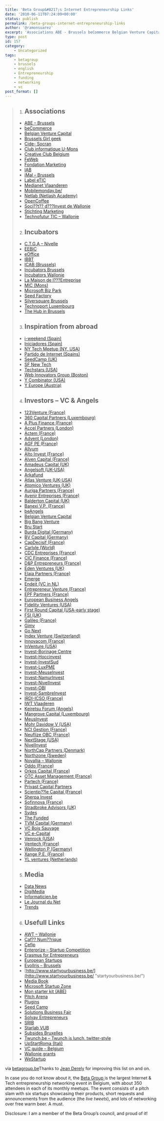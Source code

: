 ```yaml
---
title: 'Beta Group&#8217;s Internet Entrepreneurship Links'
date: '2010-06-11T07:24:09+00:00'
status: publish
permalink: /beta-groups-internet-entrepreneurship-links
author: '@ramonsuarez'
excerpt: 'Associations ABE - Brussels beCommerce Belgian Venture Capital Brussels Girl geek Cide- Socran Club informatique U-Mons Creative Club Belgium FeWeb Fondation Marketing IAB iMal - Brussels Label eTIC Medianet Vlaanderen Mobilemonday.be/ Netlab (Net...'
type: post
id: 157
category:
    - Uncategorized
tags:
    - betagroup
    - brussels
    - english
    - Entrepreneurship
    - funding
    - networking
    - vc
post_format: []
---
```

> 1. ## Associations
>   
>   
>   - [ABE – Brussels](http://www.abe-bao.be/ "ABE - Brussels")
>   - [beCommerce](http://www.becommerce.be/ "beCommerce")
>   - [Belgian Venture Capital](http://www.bva.be/fb111mggc622gkw1szu149.aspx "Belgian Venture Capital")
>   - [Brussels Girl geek](http://brusselsgirlgeekdinner.be "Brussels Girl geek")
>   - [Cide- Socran](http://www.cide-socran.be "Cide- Socran")
>   - [Club informatique U-Mons](http://www.clubinfo-umh.be/ "Club informatique U-Mons")
>   - [Creative Club Belgium](http://www.creativeclub.be/main.php?f=201 "Creative Club Belgium")
>   - [FeWeb](http://www.feweb.be/ "FeWeb")
>   - [Fondation Marketing](http://www.fondationmarketing.be "Fondation Marketing")
>   - [IAB](http://www.iab-belgium.be "IAB")
>   - [iMal – Brussels](http://www.imal.org/ "iMal - Brussels")
>   - [Label eTIC](http://www.labeletic.be "Label eTIC")
>   - [Medianet Vlaanderen](http://www.medianetvlaanderen.be "Medianet Vlaanderen")
>   - [Mobilemonday.be/](http://www.mobilemonday.be/)
>   - [Netlab (Netlash Academy)](http://www.netlab.be "Netlab (Netlash Academy)")
>   - [OpenCoffee](http://www.meetup.com/opencoffeebxl "OpenCoffee")
>   - [Soci??t?? d???Invest de Wallonie](http://www.sriw.be)
>   - [Stichting Marketing](http://www.stichtingmarketing.be/nl/home/ "Stichting Marketing")
>   - [Technofutur TIC – Wallonie](http://www.technofuturtic.be "Technofutur TIC - Wallonie")
> 2. ## Incubators
>   
>   
>   - [C.T.G.A – Nivelle](http://www.solvayentrepreneurs.be/fr/articles/hebergement/accueil.cfm "C.T.G.A - Nivelle")
>   - [EEBIC](http://www.eebic.be "EEBIC")
>   - [eOffice](http://www.eoffice.net/ "eOffice")
>   - [IBBT](http://www.ibbt.be/en/ibbt "IBBT")
>   - [ICAB (Brussels)](http://www.icabrussel.be/)
>   - [Incubators Brussels](http://www.reseauce.be/fr/Partnerdorp.htm "Incubators Brussels")
>   - [Incubators Wallonie](http://www.wallonie-en-ligne.net/Wallonie_Prospective/cei-wallons.htm "Incubators Wallonie")
>   - [La Maison de l???Entreprise](http://www.lme.be/ "La Maison de l???Entreprise")
>   - [MIC (Mons)](http://www.mic-belgique.be/)
>   - [Microsoft Biz Park](http://www.microsoft.com/belux/fr/bizspark/default.html "Microsoft Biz Park")
>   - [Seed Factory](http://www.seedfactory.be/)
>   - [Silversquare Brussels](http://www.silversquare.eu/ "Silversquare Brussels")
>   - [Technoport Luxembourg](http://www.technoport.lu/ "Technoport Luxembourg")
>   - [The Hub in Brussels](http://www.the-hub.be "The Hub in Brussels")
> 3. ## Inspiration from abroad
>   
>   
>   - [i-weekend (Spain)](http://iweekend.org/)
>   - [Iniciadores (Spain)](http://www.iniciador.com/)
>   - [NY Tech Meetup (NY, USA)](http://www.meetup.com/ny-tech/)
>   - [Partido de Internet (Spains)](http://partidodeinternet.es/)
>   - [SeedCamp (UK)](http://www.seedcamp.com/)
>   - [SF New Tech](http://sfnewtech.com/)
>   - [Techstars (USA)](http://www.techstars.org/)
>   - [Web Innovators Group (Boston)](http://www.webinnovatorsgroup.com/)
>   - [Y Combinator (USA)](http://ycombinator.com/)
>   - [Y Europe (Austria)](http://www.yeurope.net/)
> 4. ## Investors – VC &amp; Angels
>   
>   
>   - [123Venture (France)](http://www.123venture.com)
>   - [360 Capital Partners (Luxembourg)](http://www.360capitalpartners.com)
>   - [A Plus Finance (France)](http://www.aplusfinance.com/)
>   - [Accel Partners (London)](http://www.accel.com/)
>   - [Actem (France)](http://www.actem-partners.com)
>   - [Advent (London)](http://www.adventventures.com)
>   - [AGF PE (France)](http://www.agfpe.com)
>   - [Allyum](http://www.allyum.com "Allyum")
>   - [Alto Invest (France)](http://www.altoinvest.fr/)
>   - [Alven Capital (France)](http://www.alvencapital.com/ "Alven Capital (France)")
>   - [Amadeus Capital (UK)](http://www.amadeuscapital.com/about.php)
>   - [Angelsoft (UK-USA)](http://angelsoft.net/ "Angelsoft")
>   - [Arkafund](http://www.arkafund.be/ "Arkafund")
>   - [Atlas Venture (UK-USA)](http://www.atlasventure.com "Atlas Venture")
>   - [Atomico Ventures (UK)](http://www.atomicoventures.com)
>   - [Auriga Partners (France)](http://www.aurigapartners.com/)
>   - [Avenir Entreprises (France)](http://www.avenir-entreprises.fr/)
>   - [Balderton Capital (UK)](http://www.balderton.com)
>   - [Banexi V.P. (France)](http://www.banexiventures.com/)
>   - [beAngels](http://www.beangels.be/ "beAngels")
>   - [Belgian Venture Capital](http://www.bva.be/fb111mggc622gkw1szu149.aspx "Belgian Venture Capital")
>   - [Big Bang Venture](http://www.bbv.be/en/faq.html "Big Bang Venture")
>   - [Bru Start](http://www.srib.be/index.php?lang=%3C?=%20%24_REQUEST%27lang%27?%3E "Bru Start")
>   - [Burda Digital (Germany)](http://ventures.burdadigital.de/ "Burda Digital (Germany)")
>   - [BV Capital (Germany)](http://www.bvcapital.com/)
>   - [CapDecisif (France)](http://www.capdecisif.com/)
>   - [Carlyle (World)](http://www.carlyle.com)
>   - [CDC Entreprises (France)](http://www.cdcentreprises.fr/)
>   - [CIC Finance (France)](http://www.cicfinance.com)
>   - [D&amp;P Entrepreneurs (France)](http://www.dp-finance.fr)
>   - [Eden Ventures (UK)](http://www.edenventures.co.uk "Eden Ventures (UK)")
>   - [Elaia Partners (France)](http://www.elaia.com)
>   - [Emerge](http://www.emerge.be/ "Emerge")
>   - [Endeit (VC in NL)](http://www.endeit.nl "Endeit (VC in NL)")
>   - [Entrepreneur Venture (France)](http://www.entrepreneurventure.com/)
>   - [EPF Partners (France)](http://www.epf-partners.com/)
>   - [European Business Angels](http://www.eban.org/ "European Business Angels")
>   - [Fidelity Ventures (USA)](http://www.fidelityventures.com "Fidelity Ventures (USA)")
>   - [First Round Capital (USA-early stage)](http://firstround.com "First Round Capital (USA-early stage)")
>   - [FSI (UK)](http://www.fsicapital.com/)
>   - [Galileo (France)](http://www.galileo.fr)
>   - [Gimv](http://www.gimv.com/ "Gimv")
>   - [Go Next](http://www.gonext.be/ "Go Next")
>   - [Index Venture (Switzerland)](http://www.indexventures.com)
>   - [Innovacom (France)](http://www.innovacom.com/)
>   - [InVenture (USA)](http://www.ingroup.com/)
>   - [Invest-Borinage Centre](http://www.imbc.be/)
>   - [Invest-Hoccinvest](http://www.hoccinvest.be/)
>   - [Invest-InvestSud](http://www.capitaletcroissance.be)
>   - [Invest-LuxPME](http://www.luxpme.be)
>   - [Invest-MeuseInvest](http://www.meuseinvest.be)
>   - [Invest-NamurInvest](http://www.namurinvest.be)
>   - [Invest-NivelInvest](http://www.nivelinvest.be/)
>   - [invest-OBI](http://www.obi.be)
>   - [Invest-SambreInvest](http://www.sambreinvest.be)
>   - [IRDI-ICSO (France)](http://www.icso.fr/)
>   - [IWT Vlaaderen](http://www.iwt.be/ "IWT Vlaaderen")
>   - [Keiretsu Forum (Angels)](http://keiretsuforum.com/frontend/index.aspx)
>   - [Mangrove Capital (Luxembourg)](http://www.mangrove-vc.com/)
>   - [MeusInvest](http://www.meusinvest.be "MeusInvest")
>   - [Mohr Davidow V (USA)](http://www.mdv.com/)
>   - [NCI Gestion (France)](http://www.ncigestion.com/)
>   - [Neuflize OBC (France)](http://www.abnamroprivatebanking.com/fr/neuflizeobc#neuflizeobc)
>   - [NextStage (USA)](http://www.nextstagecapital.com/)
>   - [NivelInvest](http://www.nivelinvest.be/ "NivelInvest")
>   - [NorthCap Partners (Denmark)](http://www.northcappartners.com "NorthCap Partners (Denmark)")
>   - [Northzone (Sweden)](http://www.northzone.com/)
>   - [Novallia – Wallonie](http://www.novallia.be/fr/index.html)
>   - [Oddo (France)](http://www.oddoam.fr/)
>   - [Orkos Capital (France)](http://www.orkoscapital.com/)
>   - [OTC Asset Management (France)](http://www.otcam.com)
>   - [Partech (France)](http://www.partechvc.com/)
>   - [Privast Capital Partners](http://www.privast.com "Privast Capital Partners")
>   - [Scientip??le Capital (France)](http://scientipolecapital.fr/)
>   - [Sherpa Invest](http://www.sherpainvest.be/ "Sherpa Invest")
>   - [Sofinnova (France)](http://www.sofinnova.fr/)
>   - [Stradbroke Advisors (UK)](http://www.stradbrokeadvisors.com "Stradbroke Advisors")
>   - [Sydes](http://www.sydes.be/ "Sydes")
>   - [The Funded](http://www.thefunded.com "The Funded")
>   - [TVM Capital (Germany)](http://www.tvm-capital.com "TVM Capital (Germany)")
>   - [VC Bois Sauvage](http://www.bois-sauvage.be/ "VC Bois Sauvage")
>   - [VC e-Capital](http://www.e-capital.be "VC e-Capital")
>   - [Venrock (USA)](http://www.venrock.com/ "Venrock (USA)")
>   - [Ventech (France)](http://www.ventech.fr)
>   - [Wellington P (Germany)](http://www.wellington-partners.com)
>   - [Xange P.E. (France)](http://www.xange.fr/)
>   - [YL ventures (Netherlands)](http://ylventures.com/ "YL ventures")
> 5. ## Media
>   
>   
>   - [Data News](http://www.datanews.be "Data News")
>   - [DigiMedia](http://www.digimedia.be "DigiMedia")
>   - [Informaticien.be](http://www.informaticien.be "IT Forum")
>   - [Le Journal du Net](http://www.journaldunet.com/ "Le Journal du Net")
>   - [Trends](http://www.trends.be "Trends")
> 6. ## Usefull Links
>   
>   
>   - [AWT – Wallonie](http://www.awt.be/index.aspx "AWT - Wallonie")
>   - [Caf?? Num??rique](http://www.cafenumerique.be/ "Caf?? Num??rique")
>   - [Cefip](http://www.cefip.be/ "Cefip")
>   - [Enterprize – Startup Competition](http://www.enterprize.be "Enterprize - Startup Competition")
>   - [Erasmus for Entrepreneurs](http://www.erasmus-entrepreneurs.eu/)
>   - [European Startups](http://europeanstartups.com/ "European Startups")
>   - [EvolIris – Brussels](http://www.evoliris.be/evoliris/ "EvolIris - Brussels")
>   - [http://www.startyourbusiness.be/](http://www.startyourbusiness.be/ "startyourbusiness.be/")
>   - [Media Book](http://mediabook.pub.be/ "Media Book")
>   - [Microsoft Startup Zone](http://www.microsoftstartupzone.com/pages/home.aspx "Microsoft Startup Zone")
>   - [Mon starter kit (ABE)](http://www.monstarterkit.be/ "Mon starter kit (ABE)")
>   - [Pitch Arena](http://www.pitcharena.com)
>   - [Plugins](http://wordpress.org/extend/plugins/)
>   - [Seed Camp](http://www.seedcamp.com/ "Seed Camp")
>   - [Solutions Business Fair](http://www.solutions-business.be/ "Solutions Business Fair")
>   - [Solvay Entrepreneurs](http://www.solvayentrepreneurs.be "Solvay Entrepreneurs")
>   - [SRIB](http://www.srib.be "SRIB")
>   - [Starlab VUB](http://starlab.vub.ac.be/website/ "Starlab VUB")
>   - [Subsides Bruxelles](http://www.ecosubsibru.be/index.cfm?fuseaction=aides.aide&language=FR)
>   - [Twunch.be – Twunch is lunch, twitter-style](http://www.twunch.be/ "Twunch.be - Twunch is lunch, twitter-style")
>   - [UpStartRoma (Itali)](http://www.upstartroma.com/)
>   - [VC guide – Belgium](http://www.venture-capital.be/bva-blog/?page_id=48)
>   - [Wallonie grants](http://www.aidesdirectes.be/ "Wallonie grants")
>   - [WeStartup](http://www.westartup.eu)

via [betagroup.be](http://www.betagroup.be/)</div>Thanks to [Jean Derely](http://be.linkedin.com/in/jderely) for improving this list on and on.

In case you do not know about it, the [Beta Group ](http://www.betagroup.be/) is the largest Internet &amp; Tech entrepreneurship networking event in Belgium, with about 350 attendees in each of its monthly meetups. The event consists of a pitch slam with six startups showcasing their products, short requests and announcements from the audience (the *live tweets*), and lots of networking over free warm beer. A must.

Disclosure: I am a member of the Beta Group’s council, and proud of it!

</div>